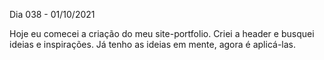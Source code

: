 Dia 038 - 01/10/2021

Hoje eu comecei a criação do meu site-portfolio. Criei a header e busquei ideias e inspirações. Já tenho as ideias em mente, agora é aplicá-las.